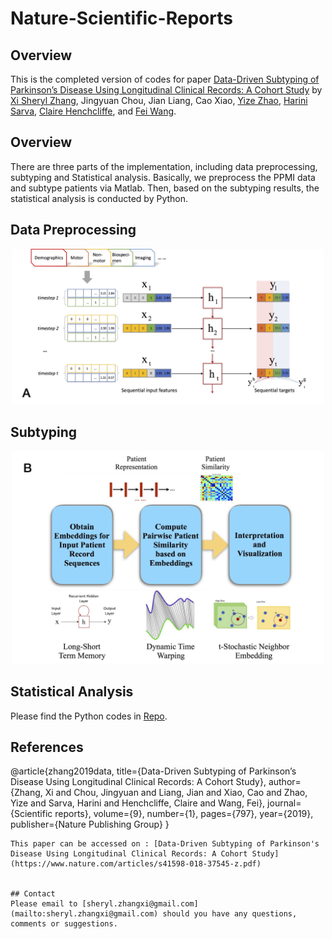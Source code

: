# Nature-Scientific-Reports

## Overview
This is the completed version of codes for paper [Data-Driven Subtyping of Parkinson’s Disease Using Longitudinal Clinical Records: A Cohort Study](https://www.nature.com/articles/s41598-018-37545-z.pdf) by [Xi Sheryl Zhang](https://www.xi-zhang.net/), Jingyuan Chou, Jian Liang, Cao Xiao, [Yize Zhao](http://vivo.med.cornell.edu/display/cwid-yiz2013), [Harini Sarva](https://weillcornell.org/harini-sarva-md), [Claire Henchcliffe](https://weillcornell.org/chenchcliffe), and [Fei Wang](https://sites.google.com/site/feiwang03/).

## Overview
There are three parts of the implementation, including data preprocessing, subtyping and Statistical analysis. Basically, we preprocess the PPMI data and subtype patients via Matlab. Then, based on the subtyping results, the statistical analysis is conducted by Python.     

## Data Preprocessing
<p align="center"><img src="figure/LSTM.jpg" alt="Illustration of our LSTM recurrent neural network" width="500"></p>



## Subtyping
<p align="center"><img src="figure/flowchart.jpg" alt=" Overall fow of the
proposed LSTM-based method" width="500"></p>

## Statistical Analysis
Please find the Python codes in [Repo](https://github.com/sheryl-ai/PPMI-Subtype-Analysis.git).

## References
@article{zhang2019data,
title={Data-Driven Subtyping of Parkinson’s Disease Using Longitudinal Clinical Records: A Cohort Study},
author={Zhang, Xi and Chou, Jingyuan and Liang, Jian and Xiao, Cao and Zhao, Yize and Sarva, Harini and Henchcliffe, Claire and Wang, Fei},
journal={Scientific reports},
volume={9}, number={1}, pages={797}, year={2019},
publisher={Nature Publishing Group}
}

```
This paper can be accessed on : [Data-Driven Subtyping of Parkinson's Disease Using Longitudinal Clinical Records: A Cohort Study] (https://www.nature.com/articles/s41598-018-37545-z.pdf)


## Contact
Please email to [sheryl.zhangxi@gmail.com](mailto:sheryl.zhangxi@gmail.com) should you have any questions, comments or suggestions.
